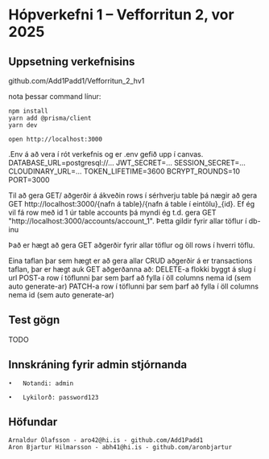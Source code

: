 # Hópverkefni 1 – Vefforritun 2, vor 2025

## Uppsetning verkefnisins

   github.com/Add1Padd1/Vefforritun_2_hv1

   nota þessar command línur:
   ```
npm install
yarn add @prisma/client
yarn dev
```

```
open http://localhost:3000
```

   .Env á að vera í rót verkefnis og er .env gefið upp í canvas.
   DATABASE_URL=postgresql://...
    JWT_SECRET=...
    SESSION_SECRET=...
    CLOUDINARY_URL=...
    TOKEN_LIFETIME=3600
    BCRYPT_ROUNDS=10
    PORT=3000

Til að gera GET/ aðgerðir á ákveðin rows í sérhverju table þá nægir að gera GET http://localhost:3000/{nafn á table}/{nafn á table í eintölu}_{id}. 
Ef ég vil fá row með id 1 úr table accounts þá myndi ég t.d. gera GET "http://localhost:3000/accounts/account_1". Þetta gildir fyrir allar töflur í db-inu

Það er hægt að gera GET aðgerðir fyrir allar töflur og öll rows í hverri töflu.

Eina taflan þar sem hægt er að gera allar CRUD aðgerðir á er transactions taflan, þar er hægt auk GET aðgerðanna að: 
	DELETE-a flokki byggt á slug í url
	POST-a row í töflunni þar sem þarf að fylla í öll columns nema id (sem auto generate-ar)
 	PATCH-a row í töflunni þar sem þarf að fylla í öll columns nema id (sem auto generate-ar)


## Test gögn

TODO

## Innskráning fyrir admin stjórnanda
	•	Notandi: admin

	•	Lykilorð: password123


## Höfundar
    Arnaldur Ólafsson - aro42@hi.is - github.com/Add1Padd1
    Aron Bjartur Hilmarsson - abh41@hi.is - github.com/aronbjartur

